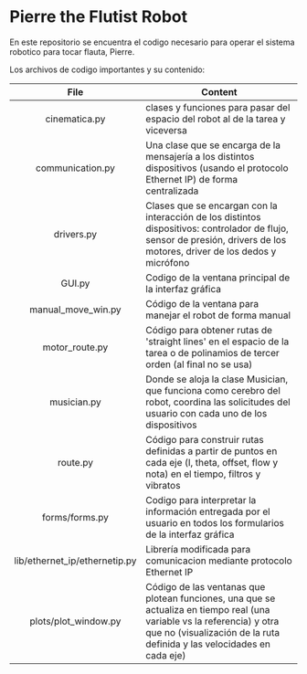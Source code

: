 # Pierre the Flutist Robot

En este repositorio se encuentra el codigo necesario para operar el sistema robotico para tocar flauta, Pierre.

Los archivos de codigo importantes y su contenido:

| File   |     Content     |
|:--------:|-------------|
| cinematica.py |  clases y funciones para pasar del espacio del robot al de la tarea y viceversa  |
| communication.py | Una clase que se encarga de la mensajería a los distintos dispositivos (usando el protocolo Ethernet IP) de forma centralizada |
| drivers.py | Clases que se encargan con la interacción de los distintos dispositivos: controlador de flujo, sensor de presión, drivers de los motores, driver de los dedos y micrófono |
| GUI.py | Codigo de la ventana principal de la interfaz gráfica |
| manual_move_win.py | Código de la ventana para manejar el robot de forma manual |
| motor_route.py | Código para obtener rutas de 'straight lines' en el espacio de la tarea o de polinamios de tercer orden (al final no se usa) |
| musician.py | Donde se aloja la clase Musician, que funciona como cerebro del robot, coordina las solicitudes del usuario con cada uno de los dispositivos |
| route.py | Código para construir rutas definidas a partir de puntos en cada eje (l, theta, offset, flow y nota) en el tiempo, filtros y vibratos |
| forms/forms.py | Codigo para interpretar la información entregada por el usuario en todos los formularios de la interfaz gráfica |
| lib/ethernet_ip/ethernetip.py | Librería modificada para comunicacion mediante protocolo Ethernet IP |
| plots/plot_window.py | Código de las ventanas que plotean funciones, una que se actualiza en tiempo real (una variable vs la referencia) y otra que no (visualización de la ruta definida y las velocidades en cada eje) |
